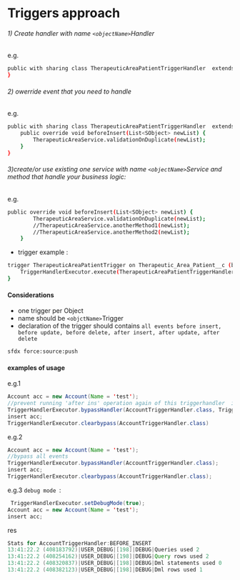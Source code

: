 # Triggers approach

###### 1) Create  handler with name `<objectName>`Handler
e.g.
```sh
public with sharing class TherapeuticAreaPatientTriggerHandler  extends TriggerHandler {
}
```

###### 2) owerride   event that you need to handle 
e.g.
```sh
public with sharing class TherapeuticAreaPatientTriggerHandler  extends TriggerHandler {
    public override void beforeInsert(List<SObject> newList) {
        TherapeuticAreaService.validationOnDuplicate(newList);
    }
}
```
###### 3)create/or use existing one service with name  `<objectName>`Service and method  that handle your business logic: 
e.g.
```sh
public override void beforeInsert(List<SObject> newList) {
        TherapeuticAreaService.validationOnDuplicate(newList);
        //TherapeuticAreaService.anotherMethod1(newList);
        //TherapeuticAreaService.anotherMethod2(newList);
    }
```
-   trigger example :
```sh
trigger TherapeuticAreaPatientTrigger on Therapeutic_Area_Patient__c (before insert, before update, after insert, after update) {
    TriggerHandlerExecutor.execute(TherapeuticAreaPatientTriggerHandler.class);
}
```

#### Considerations
- one trigger per Object
- name should be `<objctName>`Trigger
- declaration of the trigger should contains `all events before insert, before update, before delete, after insert, after update, after delete`
```sh
sfdx force:source:push
```
#### examples of usage
e.g.1
```java
Account acc = new Account(Name = 'test');
//prevent running 'after ins' operation again of this triggerhandler  if execution context contains account insert operation
TriggerHandlerExecutor.bypassHandler(AccountTriggerHandler.class, TriggerOperation.AFTER_INSERT);
insert acc;
TriggerHandlerExecutor.clearbypass(AccountTriggerHandler.class)
```
e.g.2
```java
Account acc = new Account(Name = 'test');
//bypass all events
TriggerHandlerExecutor.bypassHandler(AccountTriggerHandler.class);
insert acc;
TriggerHandlerExecutor.clearbypass(AccountTriggerHandler.class);
```
e.g.3 `debug mode `:
```java
 TriggerHandlerExecutor.setDebugMode(true);
Account acc = new Account(Name = 'test');
insert acc;
```
res 
```java
Stats for AccountTriggerHandler:BEFORE_INSERT
13:41:22.2 (408183792)|USER_DEBUG|[198]|DEBUG|Queries used 2
13:41:22.2 (408254162)|USER_DEBUG|[198]|DEBUG|Query rows used 2
13:41:22.2 (408320837)|USER_DEBUG|[198]|DEBUG|Dml statements used 0
13:41:22.2 (408382123)|USER_DEBUG|[198]|DEBUG|Dml rows used 1
```
